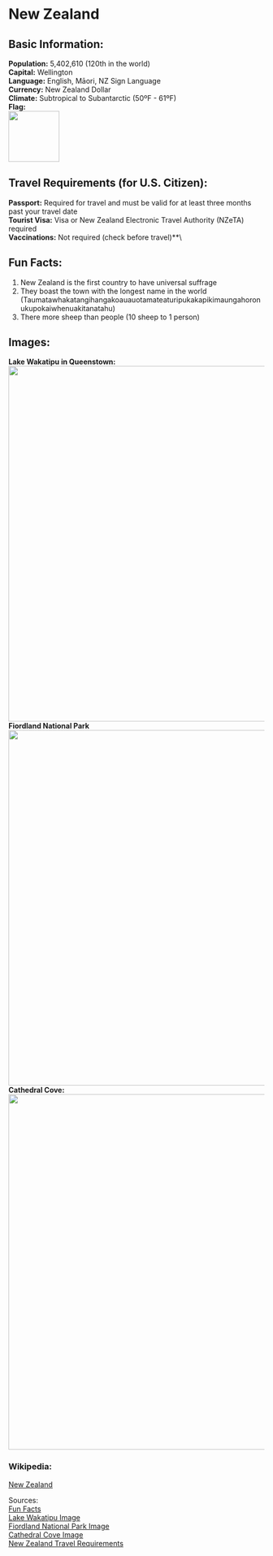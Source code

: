 # New Zealand
## Basic Information:
**Population:** 5,402,610 (120th in the world)\
**Capital:** Wellington\
**Language:** English, Māori, NZ Sign Language\
**Currency:** New Zealand Dollar\
**Climate:** Subtropical to Subantarctic (50ºF - 61ºF)\
**Flag:**\
<img src= "https://upload.wikimedia.org/wikipedia/commons/thumb/3/3e/Flag_of_New_Zealand.svg/250px-Flag_of_New_Zealand.svg.png" Width = "100"> 
## Travel Requirements (for U.S. Citizen):
**Passport:** Required for travel and must be valid for at least three months past your travel date\
**Tourist Visa:** Visa or New Zealand Electronic Travel Authority (NZeTA) required\
**Vaccinations:** Not required (check before travel)**\
## Fun Facts:
1. New Zealand is the first country to have universal suffrage
2. They boast the town with the longest name in the world (Taumatawhakatangihangakoauauotamateaturipukakapikimaungahoronukupokaiwhenuakitanatahu)
3. There more sheep than people (10 sheep to 1 person)
## Images:
**Lake Wakatipu in Queenstown:**
<img src= "https://live.staticflickr.com/1475/25900035312_a1ce04f7c6_b.jpg" Width = "700">
**Fiordland National Park**
<img src= "https://res.cloudinary.com/zicasso/image/fetch/c_fill,f_auto,g_auto,h_576,q_auto,w_865/https://images.zicasso.com/2e56acb6ab63a2f928e7b0b1f9334809.jpg" Width = "700">
**Cathedral Cove:**
<img src= "https://www.travelandleisure.com/thmb/CcJ7OSaaC9E-ThtIqWbonu5KJ2U=/750x0/filters:no_upscale():max_bytes(150000):strip_icc():format(webp)/cathedral-cove-new-zealand-NZBEACHES0419_0-941ef4624dc148f096a7cbb841957934.jpg" Width = "700">

### Wikipedia:
[New Zealand](https://en.wikipedia.org/wiki/New_Zealand)

Sources:\
[Fun Facts](https://www.civitatis.com/blog/en/facts-about-new-zealand/?srsltid=AfmBOoqshigLmV9C_F9vbfnH-JhOhODxJfdJ0Y7ZHqyMIRUXsBxjJfdX)\
[Lake Wakatipu Image](https://www.flickr.com/photos/josbuurmansphotography/25900035312)\
[Fiordland National Park Image](https://www.jpost.com/special-content/experience-the-best-of-new-zealand-713860)\
[Cathedral Cove Image](https://www.travelandleisure.com/trip-ideas/beach-vacations/best-beaches-new-zealand)\
[New Zealand Travel Requirements](https://travel.state.gov/content/travel/en/international-travel/International-Travel-Country-Information-Pages/NewZealand.html)